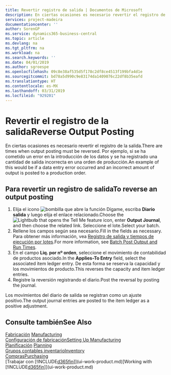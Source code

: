 ```yaml
---
title: Revertir registro de salida | Documentos de Microsoft
description: En ciertas ocasiones es necesario revertir el registro de la salida. Por ejemplo, si se ha cometido un error en la introducción de los datos y se ha registrado una cantidad de salida incorrecta en una orden de producción.
services: project-madeira
documentationcenter: ''
author: SorenGP
ms.service: dynamics365-business-central
ms.topic: article
ms.devlang: na
ms.tgt_pltfrm: na
ms.workload: na
ms.search.keywords: ''
ms.date: 04/01/2019
ms.author: sgroespe
ms.openlocfilehash: 09c8e38af535d5f178c2df8ce4513f199bfa4d1e
ms.sourcegitcommit: bd78a5d990c9e83174da1409076c22df8b35eafd
ms.translationtype: HT
ms.contentlocale: es-MX
ms.lasthandoff: 03/31/2019
ms.locfileid: "929201"
---
```

# <a name="reverse-output-posting"></a><span data-ttu-id="2374c-104">Revertir el registro de la salida</span><span class="sxs-lookup"><span data-stu-id="2374c-104">Reverse Output Posting</span></span>
<span data-ttu-id="2374c-105">En ciertas ocasiones es necesario revertir el registro de la salida.</span><span class="sxs-lookup"><span data-stu-id="2374c-105">There are times when output posting must be reversed.</span></span> <span data-ttu-id="2374c-106">Por ejemplo, si se ha cometido un error en la introducción de los datos y se ha registrado una cantidad de salida incorrecta en una orden de producción.</span><span class="sxs-lookup"><span data-stu-id="2374c-106">An example of this would be if a data entry error occurred and an incorrect amount of output is posted to a production order.</span></span>  

## <a name="to-reverse-an-output-posting"></a><span data-ttu-id="2374c-107">Para revertir un registro de salida</span><span class="sxs-lookup"><span data-stu-id="2374c-107">To reverse an output posting</span></span>  
1.  <span data-ttu-id="2374c-108">Elija el icono ![bombilla que abre la función Dígame](media/ui-search/search_small.png "Dígame que desea hacer"), escriba **Diario salida** y luego elija el enlace relacionado.</span><span class="sxs-lookup"><span data-stu-id="2374c-108">Choose the ![Lightbulb that opens the Tell Me feature](media/ui-search/search_small.png "Tell me what you want to do") icon, enter **Output Journal**, and then choose the related link.</span></span> <span data-ttu-id="2374c-109">Seleccione el lote.</span><span class="sxs-lookup"><span data-stu-id="2374c-109">Select your batch.</span></span>  
2. <span data-ttu-id="2374c-110">Rellene los campos según sea necesario.</span><span class="sxs-lookup"><span data-stu-id="2374c-110">Fill in the fields as necessary.</span></span> <span data-ttu-id="2374c-111">Para obtener más información, vea [Registro de salida y tiempos de ejecución por lotes](production-how-to-post-output-quantity.md).</span><span class="sxs-lookup"><span data-stu-id="2374c-111">For more information, see [Batch Post Output and Run Times](production-how-to-post-output-quantity.md).</span></span>
3.  <span data-ttu-id="2374c-112">En el campo **Liq. por nº orden**, seleccione el movimiento de contabilidad de productos asociado.</span><span class="sxs-lookup"><span data-stu-id="2374c-112">In the **Applies-To Entry** field, select the associated item ledger entry.</span></span> <span data-ttu-id="2374c-113">De esta forma se reserva la capacidad y los movimientos de producto.</span><span class="sxs-lookup"><span data-stu-id="2374c-113">This reverses the capacity and item ledger entries.</span></span>  
4. <span data-ttu-id="2374c-114">Registre la reversión registrando el diario.</span><span class="sxs-lookup"><span data-stu-id="2374c-114">Post the reversal by posting the journal.</span></span>  

<span data-ttu-id="2374c-115">Los movimientos del diario de salida se registran como un ajuste positivo.</span><span class="sxs-lookup"><span data-stu-id="2374c-115">The output journal entries are posted to the item ledger as a positive adjustment.</span></span>  

## <a name="see-also"></a><span data-ttu-id="2374c-116">Consulte también</span><span class="sxs-lookup"><span data-stu-id="2374c-116">See Also</span></span>  
 <span data-ttu-id="2374c-117">[Fabricación](production-manage-manufacturing.md)  </span><span class="sxs-lookup"><span data-stu-id="2374c-117">[Manufacturing](production-manage-manufacturing.md)  </span></span>  
 [<span data-ttu-id="2374c-118">Configuración de fabricación</span><span class="sxs-lookup"><span data-stu-id="2374c-118">Setting Up Manufacturing</span></span>](production-configure-production-processes.md)  
 <span data-ttu-id="2374c-119">[Planificación](production-planning.md)    </span><span class="sxs-lookup"><span data-stu-id="2374c-119">[Planning](production-planning.md)    </span></span>  
 [<span data-ttu-id="2374c-120">Grupos contables inventario</span><span class="sxs-lookup"><span data-stu-id="2374c-120">Inventory</span></span>](inventory-manage-inventory.md)  
 [<span data-ttu-id="2374c-121">Compras</span><span class="sxs-lookup"><span data-stu-id="2374c-121">Purchasing</span></span>](purchasing-manage-purchasing.md)  
 <span data-ttu-id="2374c-122">[Trabajar con [!INCLUDE[d365fin](includes/d365fin_md.md)]](ui-work-product.md)</span><span class="sxs-lookup"><span data-stu-id="2374c-122">[Working with [!INCLUDE[d365fin](includes/d365fin_md.md)]](ui-work-product.md)</span></span>  
